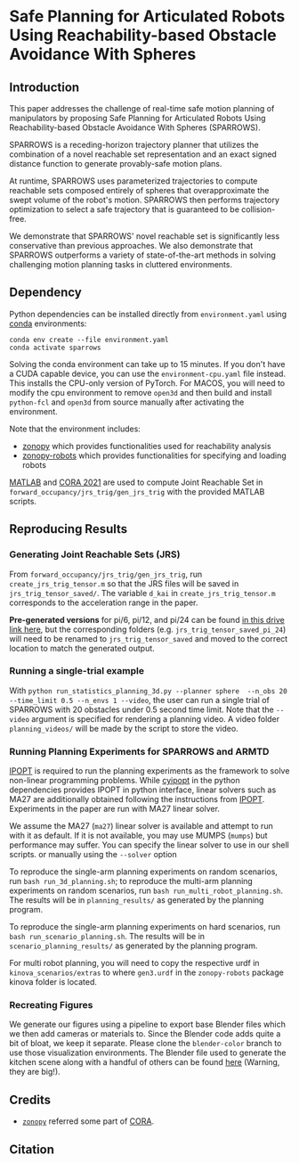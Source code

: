# Safe Planning for Articulated Robots Using Reachability-based Obstacle Avoidance With Spheres

## Introduction
This paper addresses the challenge of real-time safe motion planning of manipulators by proposing Safe Planning for Articulated Robots Using Reachability-based Obstacle Avoidance With Spheres (SPARROWS).

SPARROWS is a receding-horizon trajectory planner that utilizes the combination of a novel reachable set representation and an exact signed distance function to generate provably-safe motion plans. 

At runtime, SPARROWS uses parameterized trajectories to compute reachable sets composed entirely of spheres that overapproximate the swept volume of the robot's motion.
SPARROWS then performs trajectory optimization to select a safe trajectory that is guaranteed to be collision-free.

We demonstrate that SPARROWS' novel reachable set is significantly less conservative than previous approaches.
We also demonstrate that SPARROWS outperforms a variety of state-of-the-art methods in solving challenging motion planning tasks in cluttered environments.

## Dependency 
Python dependencies can be installed directly from `environment.yaml` using [conda](https://www.anaconda.com) environments:
```
conda env create --file environment.yaml
conda activate sparrows
```
Solving the conda environment can take up to 15 minutes.
If you don't have a CUDA capable device, you can use the `environment-cpu.yaml` file instead.
This installs the CPU-only version of PyTorch.
For MACOS, you will need to modify the cpu environment to remove `open3d`
and then build and install `python-fcl` and `open3d` from source manually after activating the environment.

Note that the environment includes:
- [zonopy](https://github.com/roahmlab/zonopy) which provides functionalities used for reachability analysis
- [zonopy-robots](https://github.com/roahmlab/zonopy-robots) which provides functionalities for specifying and loading robots

[MATLAB](https://matlab.mathworks.com) and [CORA 2021](https://tumcps.github.io/CORA/) are used to compute Joint Reachable Set in `forward_occupancy/jrs_trig/gen_jrs_trig` with the provided MATLAB scripts.

## Reproducing Results

### Generating Joint Reachable Sets (JRS)
From `forward_occupancy/jrs_trig/gen_jrs_trig`, run `create_jrs_trig_tensor.m` so that the JRS files will be saved in `jrs_trig_tensor_saved/`. The variable `d_kai` in `create_jrs_trig_tensor.m` corresponds to the acceleration range in the paper.

**Pre-generated versions** for pi/6, pi/12, and pi/24 can be found [in this drive link here](https://drive.google.com/file/d/1au1xB_Jsue7LZqvOILgt5NiynhmxsgBu/view?usp=drive_link), but the corresponding folders (e.g. `jrs_trig_tensor_saved_pi_24`) will need to be renamed to `jrs_trig_tensor_saved` and moved to the correct location to match the generated output.

### Running a single-trial example
With `python run_statistics_planning_3d.py --planner sphere  --n_obs 20 --time_limit 0.5 --n_envs 1 --video`, the user can run a single trial of SPARROWS with 20 obstacles under 0.5 second time limit. Note that the `--video` argument is specified for rendering a planning video. A video folder `planning_videos/` will be made by the script to store the video.

### Running Planning Experiments for SPARROWS and ARMTD

[IPOPT](https://coin-or.github.io/Ipopt/INSTALL.html) is required to run the planning experiments as the framework to solve non-linear programming problems. While [cyipopt](https://cyipopt.readthedocs.io/en/stable/) in the python dependencies provides IPOPT in python interface, linear solvers such as MA27 are additionally obtained following the instructions from [IPOPT](https://coin-or.github.io/Ipopt/INSTALL.html). Experiments in the paper are run with MA27 linear solver.

We assume the MA27 (`ma27`) linear solver is available and attempt to run with it as default.
If it is not available, you may use MUMPS (`mumps`) but performance may suffer.
You can specify the linear solver to use in our shell scripts.
or manually using the `--solver` option

To reproduce the single-arm planning experiments on random scenarios, run `bash run_3d_planning.sh`; to reproduce the multi-arm planning experiments on random scenarios, run `bash run_multi_robot_planning.sh`. The results will be in `planning_results/` as generated by the planning program.

To reproduce the single-arm planning experiments on hard scenarios, run `bash run_scenario_planning.sh`. The results will be in `scenario_planning_results/` as generated by the planning program.

For multi robot planning, you will need to copy the respective urdf in `kinova_scenarios/extras` to where `gen3.urdf` in the `zonopy-robots` package kinova folder is located.

### Recreating Figures

We generate our figures using a pipeline to export base Blender files which we then add cameras or materials to.
Since the Blender code adds quite a bit of bloat, we keep it separate.
Please clone the `blender-color` branch to use those visualization environments.
The Blender file used to generate the kitchen scene along with a handful of others can be found [here](https://drive.google.com/drive/folders/1i_Ny8MRlTRrK2glbVNzAPMhMIPq0SbRl?usp=drive_link) (Warning, they are big!).

## Credits
- [`zonopy`](https://github.com/roahmlab/zonopy) referred some part of [CORA](https://tumcps.github.io/CORA/).

## Citation
[//]: <>
